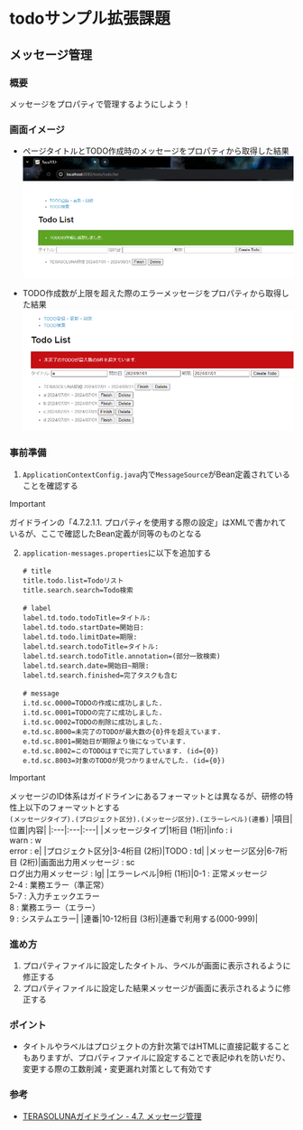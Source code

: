 # todoサンプル拡張課題
## メッセージ管理
### 概要
メッセージをプロパティで管理するようにしよう！

### 画面イメージ
- ページタイトルとTODO作成時のメッセージをプロパティから取得した結果
  ![画面イメージ1](./pic1.PNG "画面イメージ1")

- TODO作成数が上限を超えた際のエラーメッセージをプロパティから取得した結果
  ![画面イメージ2](./pic2.PNG "画面イメージ2")

### 事前準備
1. `ApplicationContextConfig.java`内で`MessageSource`がBean定義されていることを確認する
> [!IMPORTANT]  
> ガイドラインの「4.7.2.1.1. プロパティを使用する際の設定」はXMLで書かれているが、ここで確認したBean定義が同等のものとなる

2. `application-messages.properties`に以下を追加する
   ```properties
   # title
   title.todo.list=Todoリスト
   title.search.search=Todo検索
   
   # label
   label.td.todo.todoTitle=タイトル:
   label.td.todo.startDate=開始日:
   label.td.todo.limitDate=期限:
   label.td.search.todoTitle=タイトル:
   label.td.search.todoTitle.annotation=(部分一致検索)
   label.td.search.date=開始日~期限:
   label.td.search.finished=完了タスクも含む
   
   # message
   i.td.sc.0000=TODOの作成に成功しました.
   i.td.sc.0001=TODOの完了に成功しました.
   i.td.sc.0002=TODOの削除に成功しました.
   e.td.sc.8000=未完了のTODOが最大数の{0}件を超えています.
   e.td.sc.8001=開始日が期限より後になっています.
   e.td.sc.8002=このTODOはすでに完了しています. (id={0})
   e.td.sc.8003=対象のTODOが見つかりませんでした. (id={0})
   ```

> [!IMPORTANT]  
> メッセージのID体系はガイドラインにあるフォーマットとは異なるが、研修の特性上以下のフォーマットとする  
> `(メッセージタイプ).(プロジェクト区分).(メッセージ区分).(エラーレベル)(連番)`
> |項目|位置|内容|
> |:---|:---|:---|
> |メッセージタイプ|1桁目 (1桁)|info : i<br>warn : w<br>error : e|
> |プロジェクト区分|3-4桁目 (2桁)|TODO : td|
> |メッセージ区分|6-7桁目 (2桁)|画面出力用メッセージ : sc<br>ログ出力用メッセージ : lg|
> |エラーレベル|9桁 (1桁)|0-1 : 正常メッセージ<br>2-4 : 業務エラー（準正常）<br>5-7 : 入力チェックエラー<br>8 : 業務エラー（エラー）<br>9 : システムエラー|
> |連番|10-12桁目 (3桁)|連番で利用する(000-999)|

### 進め方
1. プロパティファイルに設定したタイトル、ラベルが画面に表示されるように修正する
2. プロパティファイルに設定した結果メッセージが画面に表示されるように修正する

### ポイント
- タイトルやラベルはプロジェクトの方針次第ではHTMLに直接記載することもありますが、プロパティファイルに設定することで表記ゆれを防いだり、変更する際の工数削減・変更漏れ対策として有効です

### 参考
- [TERASOLUNAガイドライン - 4.7. メッセージ管理](https://terasolunaorg.github.io/guideline/current/ja/ArchitectureInDetail/WebApplicationDetail/MessageManagement.html)